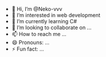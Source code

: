 - 👋 Hi, I’m @Neko-vvv
- 👀 I’m interested in web development
- 🌱 I’m currently learning C#
- 💞️ I’m looking to collaborate on ...
- 📫 How to reach me ...
- 😄 Pronouns: ...
- ⚡ Fun fact: ...

<!---
Neko-vvv/Neko-vvv is a ✨ special ✨ repository because its `README.md` (this file) appears on your GitHub profile.
You can click the Preview link to take a look at your changes.
--->

